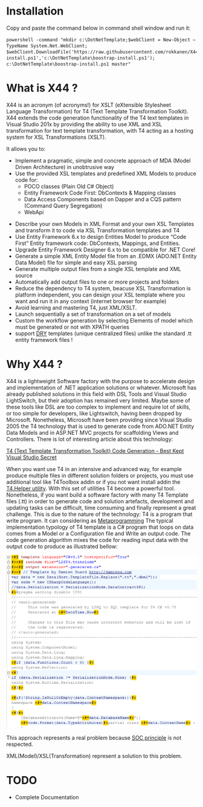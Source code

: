 # Installation
Copy and paste the command below in command shell window and run it:
```
powershell -command "mkdir c:\DotNetTemplate;$webClient = New-Object –TypeName System.Net.WebClient; $webClient.DownloadFile('https://raw.githubusercontent.com/rokkanen/X44/master/boostrap-install.ps1','c:\DotNetTemplate\boostrap-install.ps1'); c:\DotNetTemplate\boostrap-install.ps1 master"
``` 

# What is X44 ?
X44 is an acronym (of acronyms!) for XSLT (eXtensible Stylesheet Language Transformation)  for T4 (Text Template Transformation Toolkit).
X44 extends the code generation functionality of the T4 text templates in Visual Studio 201x by providing the ability to use XML and XSL transformation for text template transformation, with T4 acting as a hosting system for XSL Transformations (XSLT).

It allows you to: 

* Implement a pragmatic, simple and concrete approach of MDA (Model Driven Architecture) in unobtrusive way 
* Use the provided XSL templates and predefined XML Models to produce code for:
  * POCO classes (Plain Old C# Object) 
  * Entity Framework Code First: DbContexts & Mapping classes
  * Data Access Components based on Dapper and a CQS pattern (Command Query Segregation)
  * WebApi
- Describe your own Models in XML Format and your own XSL Templates and transform it to code via XSL Transformation templates and T4
- Use Entity Framework 6.x to design Entities Model to produce “Code First” Entity framework code: DbContexts, Mappings, and Entities.
- Upgrade Entity Framework Designer 6.x to be compatible for .NET Core!
- Generate a simple XML Entity Model file from an .EDMX (ADO.NET Entity Data Model) file for simple and easy XSL parsing
- Generate multiple output files from a single XSL template and  XML source 
- Automatically add output files to one or more projects and folders
- Reduce the dependency to T4 system, beacuse XSL Transformation is platform independent, you can design your XSL template where you want and run it in any context (internet browser for example)
- Avoid learning and mastering T4, just XML/XSLT.
- Launch sequentially a set of transformation on a set of models
- Custom the workflow generation by selecting Elements of model which must be generated or not with XPATH queries
- support [DRY](https://en.wikipedia.org/wiki/Don%27t_repeat_yourself) templates (unique centralized files) unlike the standard .tt entity framework files !

# Why X44 ?

X44 is a lightweight Software factory with the purpose to accelerate design and implementation of .NET application solutions or whatever. Microsoft has already published solutions in this field with DSL Tools and Visual Studio LightSwitch, but their adoption has remained very limited. Maybe some of these tools like DSL are too complex to implement and require lot of skills, or too simple for developers, like Lightswitch, having been dropped by Microsoft.
Nonetheless, Microsoft have been providing since Visual Studio 2005 the T4 technology that is used to generate code from ADO.NET Entity Data Models and in ASP.NET MVC projects for scaffolding Views and Controllers. 
There is lot of interesting article about this technology:

[T4 (Text Template Transformation Toolkit) Code Generation - Best Kept Visual Studio Secret](https://www.hanselman.com/blog/T4TextTemplateTransformationToolkitCodeGenerationBestKeptVisualStudioSecret.aspx)

When you want use T4 in an intensive and advanced way, for example produce multiple files in different solution folders or projects, you must use additional tool like T4Toolbox addin or if you not want install addin the [T4.Helper utility](https://github.com/renegadexx/T4.Helper). With this set of utilities T4 become a powerful tool.  
Nonetheless, if you want build a software factory with many T4 Template files (.tt) in order to generate code and solution artefacts, development and updating tasks can be difficult, time consuming and finally represent a great challenge.
This is due to the nature of the technology: T4 is a program that write program. It can considering as [Metaprogramming](https://en.wikipedia.org/wiki/Metaprogramming) 
The typical implementation typology of T4 template is a C# program that loops on data comes from a Model or a Configuration file and Write an output code.  The code generation algorithm mixes the code for reading input data with the output code to produce as illustrated bellow:

![T4 sample](./doc/t4sample.png?raw=true "T4 sample")

This approach represents a real problem because
[SOC principle](https://en.wikipedia.org/wiki/Separation_of_concerns) is not respected.
 
XML(Model)/XSL(Transformation) represent a solution to this problem. 

# TODO

* Complete Documentation


